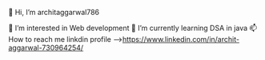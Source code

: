  👋 Hi, I’m architaggarwal786

👀 I’m interested in Web development
🌱 I’m currently learning DSA in java
📫 How to reach me linkdin profile —>https://www.linkedin.com/in/archit-aggarwal-730964254/

